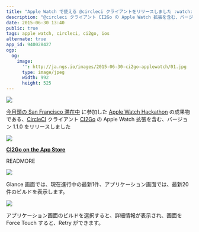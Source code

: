 ```yaml
---
title: "Apple Watch で使える @circleci クライアントをリリースしました :watch:"
description: "@circleci クライアント CI2Go の Apple Watch 拡張を含む、バージョン 1.1.0 をリリースしました。"
date: 2015-06-30 13:40
public: true
tags: apple watch, circleci, ci2go, ios
alternate: true
app_id: 940028427
ogp:
  og:
    image:
      '': http://ja.ngs.io/images/2015-06-30-ci2go-applewatch/01.jpg
      type: image/jpeg
      width: 992
      height: 525
---
```


![](images/2015-06-30-ci2go-applewatch/01.jpg)

[今月頭の San Francisco 滞在中][sf] に参加した [Apple Watch Hackathon] の成果物である、[CircleCI] クライアント [CI2Go] の Apple Watch 拡張を含む、バージョン 1.1.0 をリリースしました

[![](images/appstore.svg)][AppStore]

**[CI2Go on the App Store][AppStore]**

READMORE

![](images/2015-06-30-ci2go-applewatch/watches1.png)

Glance 画面では、現在進行中の最新1件、アプリケーション画面では、最新20件のビルドを表示します。

![](images/2015-06-30-ci2go-applewatch/watches2.png)

アプリケーション画面のビルドを選択すると、詳細情報が表示され、画面を Force Touch すると、Retry ができます。

[sf]: /2015/06/23/san-francisco/
[Apple Watch Hackathon]: http://www.hackathon.watch/
[CircleCI]: https://circleci.com/
[CI2Go]: /2014/11/26/ci2go/
[AppStore]: https://itunes.apple.com/app/id940028427?mt=8

